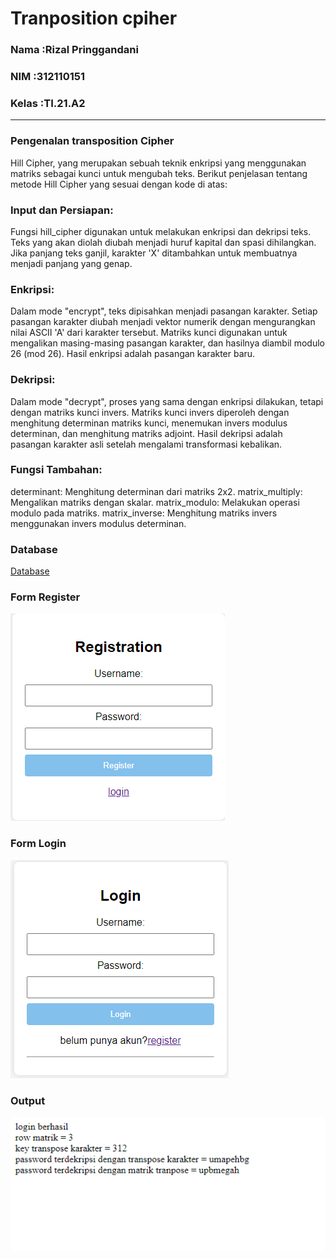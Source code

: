 # Tranposition cpiher



### Nama    :Rizal Pringgandani
### NIM     :312110151
### Kelas   :TI.21.A2
---

### Pengenalan transposition Cipher

Hill Cipher, yang merupakan sebuah teknik enkripsi yang menggunakan matriks sebagai kunci untuk mengubah teks. Berikut penjelasan tentang metode Hill Cipher yang sesuai dengan kode di atas:

### Input dan Persiapan:

Fungsi hill_cipher digunakan untuk melakukan enkripsi dan dekripsi teks. Teks yang akan diolah diubah menjadi huruf kapital dan spasi dihilangkan. Jika panjang teks ganjil, karakter 'X' ditambahkan untuk membuatnya menjadi panjang yang genap.

### Enkripsi:

Dalam mode "encrypt", teks dipisahkan menjadi pasangan karakter. Setiap pasangan karakter diubah menjadi vektor numerik dengan mengurangkan nilai ASCII 'A' dari karakter tersebut.
Matriks kunci digunakan untuk mengalikan masing-masing pasangan karakter, dan hasilnya diambil modulo 26 (mod 26). Hasil enkripsi adalah pasangan karakter baru.

### Dekripsi:

Dalam mode "decrypt", proses yang sama dengan enkripsi dilakukan, tetapi dengan matriks kunci invers. Matriks kunci invers diperoleh dengan menghitung determinan matriks kunci, menemukan invers modulus determinan, dan menghitung matriks adjoint.
Hasil dekripsi adalah pasangan karakter asli setelah mengalami transformasi kebalikan.

### Fungsi Tambahan:

determinant: Menghitung determinan dari matriks 2x2.
matrix_multiply: Mengalikan matriks dengan skalar.
matrix_modulo: Melakukan operasi modulo pada matriks.
matrix_inverse: Menghitung matriks invers menggunakan invers modulus determinan.

### Database

[Database](https://github.com/Rizalpringgandani/UTS_KRIPTO/blob/main/hillciper/login_enkrip.sql)


### Form Register

![alt text](foto/regis.png)

### Form Login

![alt text](foto/login.png)

### Output 

![alt text](foto/hasil.png)
